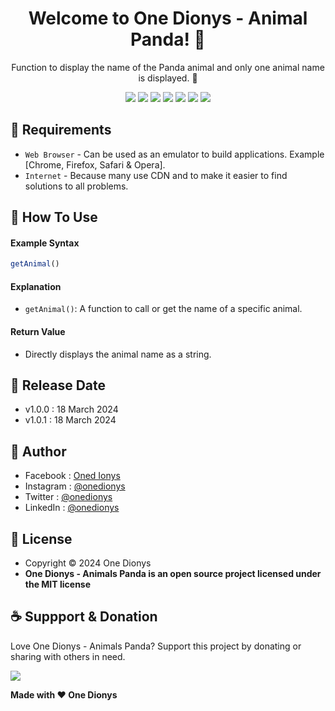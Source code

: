 <h1 align="center">Welcome to One Dionys - Animal Panda! 👋 </h1>

<p align="center">Function to display the name of the Panda animal and only one animal name is displayed. 💖 </p>

<p align="center">
<img src="https://img.shields.io/github/contributors/onedionys/onedionys-animal-panda?style=flat-square">
<img src="https://img.shields.io/github/issues/onedionys/onedionys-animal-panda?style=flat-square">
<img src="https://img.shields.io/github/stars/onedionys/onedionys-animal-panda?style=flat-square"> 
<img src="https://img.shields.io/github/forks/onedionys/onedionys-animal-panda?style=flat-square">
<img src="https://img.shields.io/github/last-commit/onedionys/onedionys-animal-panda.svg?style=flat-square">
<img src="https://img.shields.io/github/languages/code-size/onedionys/onedionys-animal-panda?style=flat-square">
<img src="https://img.shields.io/github/license/onedionys/onedionys-animal-panda?style=flat-square">
</p>

## 💾 Requirements

* `Web Browser` - Can be used as an emulator to build applications. Example [Chrome, Firefox, Safari & Opera].
* `Internet` - Because many use CDN and to make it easier to find solutions to all problems.

## 🎯 How To Use

#### Example Syntax

```javascript
getAnimal()
```

#### Explanation

* `getAnimal()`: A function to call or get the name of a specific animal.

#### Return Value

* Directly displays the animal name as a string.

## 📆 Release Date

* v1.0.0 : 18 March 2024
* v1.0.1 : 18 March 2024

## 🧑 Author

* Facebook : <a href="https://www.facebook.com/theonedionys"> Oned Ionys</a>
* Instagram : <a href="https://www.instagram.com/onedionys/"> @onedionys</a>
* Twitter : <a href="https://twitter.com/onedionys"> @onedionys</a>
* LinkedIn :  <a href="https://www.linkedin.com/in/onedionys/"> @onedionys</a>

## 📝 License

* Copyright © 2024 One Dionys
* **One Dionys - Animals Panda is an open source project licensed under the MIT license**

## ☕️ Suppport & Donation

Love One Dionys - Animals Panda? Support this project by donating or sharing with others in need.

<a href="https://www.buymeacoffee.com/onedionys"><img src="https://img.shields.io/badge/Buy_Me_A_Coffee-FFDD00?style=for-the-badge&logo=buy-me-a-coffee&logoColor=black"/> </a>

**Made with ❤️ One Dionys**
